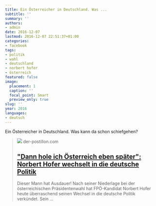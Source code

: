 ```yaml
---
title: Ein Österreicher in Deutschland. Was ...
subtitle: ''
summary: ''
authors:
- admin
date: 2016-12-07
lastmod: 2016-12-07 22:51:37+01:00
categories:
- facebook
tags:
- politik
- wahl
- deutschland
- norbert hofer
- österreich
featured: false
image:
  placement: 1
  caption: ''
  focal_point: Smart
  preview_only: true
slug: ''
year: 2016
languages:
- deutsch
---
```


Ein Österreicher in Deutschland. Was kann da schon schiefgehen?
> [![](https://4.bp.blogspot.com/-bDSA4TSMIvU/WEVYfzjdFOI/AAAAAAAAmYY/hHeAdt06LRkWPb1ZD_FWMbo1qPPpWb3uwCLcB/w1600/Hofer-Deutschland.jpg)](http://www.der-postillon.com/2016/12/hofer-deutschland.html)
> der-postillon.com
> ## ["Dann hole ich Österreich eben später": Norbert Hofer wechselt in die deutsche Politik](http://www.der-postillon.com/2016/12/hofer-deutschland.html)
>
>Dieser Mann hat Ausdauer! Nach seiner Niederlage bei der österreichischen Präsidentenwahl hat FPÖ-Kandidat Norbert Hofer heute überraschend seinen Wechsel in die deutsche Politik verkündet. Sein ...
